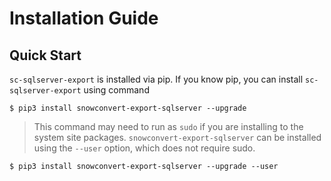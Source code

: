 # Installation Guide

## Quick Start

`sc-sqlserver-export` is installed via pip.  If you know pip, you can install `sc-sqlserver-export` using command

```shell
$ pip3 install snowconvert-export-sqlserver --upgrade
```

> This command may need to run as `sudo` if you are installing to the system site packages. `snowconvert-export-sqlserver` can be installed using the `--user` option, which does not require sudo.

```shell
$ pip3 install snowconvert-export-sqlserver --upgrade --user
```
